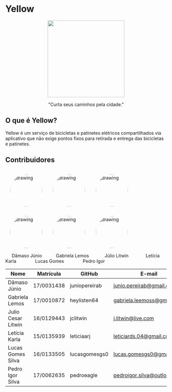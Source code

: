 # Yellow
<p align="center"><a href="https://github.com/Requisitos2-2019/Yellow-Grupo-4" target="_blank"><img width="240"src="https://raw.githubusercontent.com/Requisitos2-2019/Yellow-Grupo-4/master/img/icon-round.png"></a></p>
<p align="center">"Curta seus caminhos pela cidade."</p>

## O que é Yellow?

Yellow é um serviço de bicicletas e patinetes elétricos compartilhados via aplicativo que não exige pontos fixos para retirada e entrega das bicicletas e patinetes.

## Contribuidores

<span>
<img src="https://raw.githubusercontent.com/Requisitos-2019-2-Yellow/Yellow/master/img/group/damaso.jpg" alt="drawing" style="width:100px; border-radius: 50%;padding: 15px;"/>
<img src="https://raw.githubusercontent.com/Requisitos-2019-2-Yellow/Yellow/master/img/group/gabi.jpg" alt="drawing" style="width:100px;border-radius: 50%;padding: 15px;"/>
<img src="https://raw.githubusercontent.com/Requisitos-2019-2-Yellow/Yellow/master/img/group/julio.jpg" alt="drawing" style="width:100px;border-radius: 50%;padding: 15px;"/>
<img src="https://raw.githubusercontent.com/Requisitos-2019-2-Yellow/Yellow/master/img/group/leticia.jpg" alt="drawing" style="width:100px;border-radius: 50%;padding: 15px;"/>
<img src="https://raw.githubusercontent.com/Requisitos-2019-2-Yellow/Yellow/master/img/group/lucas.jpg" alt="drawing" style="width:100px;border-radius: 50%;padding: 15px;"/>
<img src="https://raw.githubusercontent.com/Requisitos-2019-2-Yellow/Yellow/master/img/group/pedro.jpg" alt="drawing" style="width:100px;border-radius: 50%;padding: 15px;"/>

<br>
<span style="padding: 20px">Dâmaso Júnio</span>
<span style="padding: 20px">Gabriela Lemos</span>
<span style="padding: 25px">Júlio Litwin</span>
<span style="padding: 25px">Letícia Karla</span>
<span style="padding: 30px">Lucas Gomes</span>
<span style="padding: 25px">Pedro Igor</span>











| Nome              |Matrícula   | GitHub          | E-mail                          |
|-------------------|------------|-----------------|---------------------------------|
|  Dâmaso Júnio    | 17/0031438 | juniopereirab     |  junio.pereirab@gmail.com    |
| Gabriela Lemos    | 17/0010872 | heylisten64   |  gabriela.leemoss@gmail.com  |
| Julio Cesar Litwin     | 16/0129443 | jclitwin    |   j.litwin@live.com   |
| Letícia Karla       | 15/0135939 | leticiaarj     |   leticiards.04@gmail.com |
| Lucas Gomes Silva         | 16/0133505 | lucasgomesgs0            |   lucas.gomesgs0@gmail.com |
| Pedro Igor Silva    | 17/0062635 | pedroeagle        |      pedroigor.silva@outlook.com  |